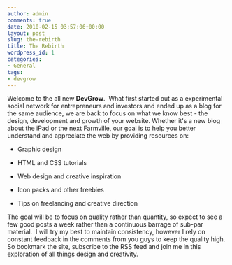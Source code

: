 ```yaml
---
author: admin
comments: true
date: 2010-02-15 03:57:06+00:00
layout: post
slug: the-rebirth
title: The Rebirth
wordpress_id: 1
categories:
- General
tags:
- devgrow
---
```


Welcome to the all new **DevGrow**.  What first started out as a experimental social network for entrepreneurs and investors and ended up as a blog for the same audience, we are back to focus on what we know best - the design, development and growth of your website. <!-- more -->Whether it's a new blog about the iPad or the next Farmville, our goal is to help you better understand and appreciate the web by providing resources on:



	
  * Graphic design

	
  * HTML and CSS tutorials

	
  * Web design and creative inspiration

	
  * Icon packs and other freebies

	
  * Tips on freelancing and creative direction


The goal will be to focus on quality rather than quantity, so expect to see a few good posts a week rather than a continuous barrage of sub-par material.  I will try my best to maintain consistency, however I rely on constant feedback in the comments from you guys to keep the quality high.  So bookmark the site, subscribe to the RSS feed and join me in this exploration of all things design and creativity.
